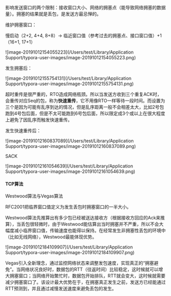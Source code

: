 影响发送窗口的两个限制：接收窗口大小、网络的拥塞点（能导致网络拥塞的数据量）。拥塞的结果就是丢包，是发送方最忌惮的。



维护拥塞窗口：

慢启动（2+2, 4+4, 8+8）-> 临近窗口值（参考过去的拥塞点、接口窗口值）+1（16+1, 17+1）

![image-20191012154055223](/Users/test/Library/Application Support/typora-user-images/image-20191012154055223.png)



发生拥塞后：

![image-20191012155754131](/Users/test/Library/Application Support/typora-user-images/image-20191012155754131.png)



超时重传是很严重的，RTO造成网络瓶颈。所以当发送方收到三个重复ACK时，会重传对应Seq的包，称为<b>快速重传</b>，它不用像RTO一样等待一段时间。而设置为三个是因为可能有乱序到达的情况，但是乱序距离一般不会相差太大，比如2号包跑到4号包后面，但是不太可能跑到6号包后面，所以限定成3个或以上在很大程度上避免了因乱序而触发快速重传。



发生快速重传后：

![image-20191012160837089](/Users/test/Library/Application Support/typora-user-images/image-20191012160837089.png)



SACK

![image-20191012161054639](/Users/test/Library/Application Support/typora-user-images/image-20191012161054639.png)



#### TCP算法

Westwood算法与Vegas算法

RFC2001把临界窗口值定义为发生丢包时拥塞窗口的一半大小。

Westwood算法先推算出有多少包已经被送达接收方（根据接收方回应的Ack来推算），当丢包很轻微时，由于Westwood能估算出当时拥塞并不严重，所以不会大幅度减小临界窗口值，传输速度也能得以保持。在经常发生非拥塞性丢包的环境中（比如无线网络），Westwood最能体现优势。

![image-20191012184109907](/Users/test/Library/Application Support/typora-user-images/image-20191012184109907.png)



Vegas引入全新理念，通过监控网络状态来调整发包速度，实现真正的“拥塞避免”。当网络状况良好时，数据包的RTT（往返时间）比较稳定，这时候就可以增大拥塞窗口；当网络开始繁忙时，数据包开始排队，RTT就会变大，这时候就需要减少拥塞窗口了。该设计最大优势在于，在拥塞真正发生之前，发送方已经能通过RTT预测到，并且通过减慢发送速度来避免丢包的发生。

